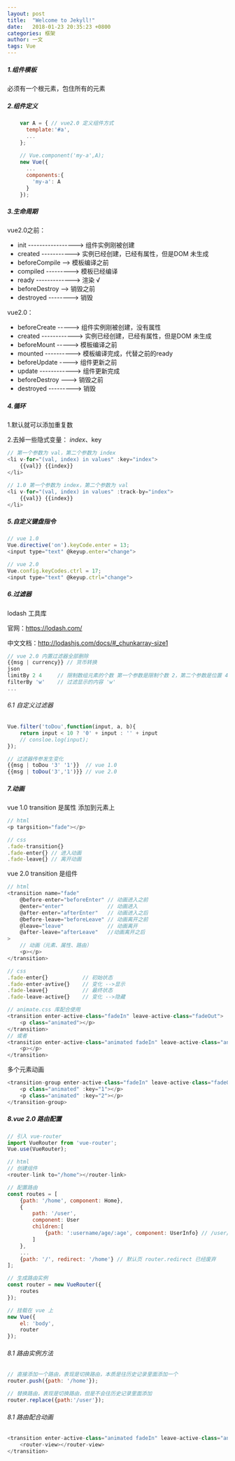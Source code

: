 ```yaml
---
layout: post
title:  "Welcome to Jekyll!"
date:   2018-01-23 20:35:23 +0800
categories: 框架
author: 一文
tags: Vue
---
```

##### 1.组件模板
必须有一个根元素，包住所有的元素
##### 2.组件定义
```js
    var A = { // vue2.0 定义组件方式
      template:'#a',
      ... 
    };
    
    // Vue.component('my-a',A);
    new Vue({
      ...
      components:{
        'my-a': A
      }
    });
```
##### 3.生命周期
vue2.0之前：
- init -----------------> 组件实例刚被创建
- created -----------> 实例已经创建，已经有属性，但是DOM 未生成
- beforeCompile --> 模板编译之前
- compiled ---------> 模板已经编译
- ready -------------> 渲染 √
- beforeDestroy --> 销毁之前
- destroyed --------> 销毁

vue2.0：
- beforeCreate -----> 组件实例刚被创建，没有属性
- created ------------> 实例已经创建，已经有属性，但是DOM 未生成
- beforeMount -----> 模板编译之前
- mounted ----------> 模板编译完成，代替之前的ready
- beforeUpdate ----> 组件更新之前 
- update ------------> 组件更新完成
- beforeDestroy ---> 销毁之前
- destroyed ---------> 销毁
##### 4.循环
1.默认就可以添加重复数

2.去掉一些隐式变量： $index、$key

```js
// 第一个参数为 val，第二个参数为 index
<li v-for="(val, index) in values" :key="index">
    {{val}} {{index}}
</li>
```
```js
// 1.0 第一个参数为 index，第二个参数为 val
<li v-for="(val, index) in values" :track-by="index">
    {{val}} {{index}}
</li>
```
##### 5.自定义键盘指令


```js
// vue 1.0
Vue.directive('on').keyCode.enter = 13;
<input type="text" @keyup.enter="change">

// vue 2.0
Vue.config.keyCodes.ctrl = 17;
<input type="text" @keyup.ctrl="change">
```
##### 6.过滤器
lodash 工具库

官网：https://lodash.com/

中文文档：http://lodashjs.com/docs/#_chunkarray-size1

```js
// vue 2.0 内置过滤器全部删除
{{msg | currency}} // 货币转换
json
limitBy 2 4     // 限制数组元素的个数 第一个参数是限制个数 2，第二个参数是位置 4
filterBy 'w'    // 过滤显示的内容 'w'
...

```
###### 6.1 自定义过滤器

```js
Vue.filter('toDou',function(input, a, b){
    return input < 10 ? '0' + input : '' + input
    // consloe.log(input);
});

// 过滤器传参发生变化
{{msg | toDou '3' '1'}}  // vue 1.0
{{msg | toDou('3','1')}} // vue 2.0
```
##### 7.动画
vue 1.0 transition 是属性 添加到元素上

```js
// html
<p targsition="fade"></p>

// css
.fade-transition{}
.fade-enter{} // 进入动画
.fade-leave{} // 离开动画
```


vue 2.0 transition 是组件 <transition></transition>
```js
// html
<transition name="fade"
    @before-enter="beforeEnter" // 动画进入之前
    @enter="enter"              // 动画进入
    @after-enter="afterEnter"   // 动画进入之后
    @before-leave="beforeLeave" // 动画离开之前
    @leave="leave"              // 动画离开
    @after-leave="afterLeave"   //动画离开之后
>
    // 动画（元素、属性、路由）
    <p></p>
</transition>

// css
.fade-enter{}           // 初始状态
.fade-enter-avtive{}    // 变化 -->显示
.fade-leave{}           // 最终状态
.fade-leave-active{}    // 变化 -->隐藏

// animate.css 库配合使用
<transition enter-active-class="fadeIn" leave-active-class="fadeOut">
    <p class="animated"></p>
</transition>
// 或者
<transition enter-active-class="animated fadeIn" leave-active-class="animated fadeOut">
    <p></p>
</transition>
```
多个元素动画 <transition-group></transition-group>


```js
<transition-group enter-active-class="fadeIn" leave-active-class="fadeOut">
    <p class="animated" :key="1"></p>
    <p class="animated" :key="2"></p>
</transition-group>
```
##### 8.vue 2.0 路由配置

```js
// 引入 vue-router
import VueRouter from 'vue-router';
Vue.use(VueRouter);

// html
// 创建组件
<router-link to="/home"></router-link>

// 配置路由
const routes = [
    {path: '/home', component: Home},
    {
        path: '/user',
        component: User
        children:[
            {path: ':username/age/:age', component: UserInfo} // /user/yiran/age=20
        ]
    },
    ...
    {path: '/', redirect: '/home'} // 默认页 router.redirect 已经废弃
];

// 生成路由实例
const router = new VueRouter({
    routes
});

// 挂载在 vue 上
new Vue({
    el: 'body',
    router
});
```
###### 8.1 路由实例方法

```js
// 直接添加一个路由，表现是切换路由，本质是往历史记录里面添加一个
router.push({path: '/home'});

// 替换路由，表现是切换路由，但是不会往历史记录里面添加
router.replace({path:'/user'});
```
###### 8.1 路由配合动画

```js
<transition enter-active-class="animated fadeIn" leave-active-class="animated fadeOut">
    <router-view></router-view>
</transition>
```
